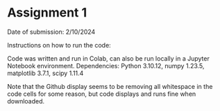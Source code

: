 # Assignment 1

Date of submission: 2/10/2024

Instructions on how to run the code:

Code was written and run in Colab, can also be run locally in a Jupyter Notebook environment. Dependencies: Python 3.10.12, numpy 1.23.5, matplotlib 3.7.1, scipy 1.11.4

Note that the Github display seems to be removing all whitespace in the code cells for some reason, but code displays and runs fine when downloaded.